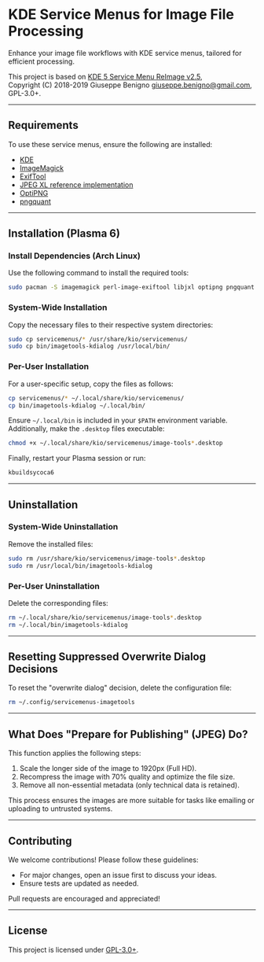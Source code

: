 # KDE Service Menus for Image File Processing

Enhance your image file workflows with KDE service menus, tailored for efficient processing.

This project is based on [KDE 5 Service Menu ReImage v2.5](https://www.egregorion.net/),  
Copyright (C) 2018-2019 Giuseppe Benigno <giuseppe.benigno@gmail.com>, GPL-3.0+.

---

## Requirements

To use these service menus, ensure the following are installed:

- [KDE](https://www.kde.org/)  
- [ImageMagick](https://imagemagick.org/index.php)  
- [ExifTool](https://exiftool.org/)  
- [JPEG XL reference implementation](https://github.com/libjxl/libjxl)  
- [OptiPNG](http://optipng.sourceforge.net/)  
- [pngquant](https://pngquant.org/)  

---

## Installation (Plasma 6)

### Install Dependencies (Arch Linux)

Use the following command to install the required tools:

```bash
sudo pacman -S imagemagick perl-image-exiftool libjxl optipng pngquant qt6-tools
```

### System-Wide Installation

Copy the necessary files to their respective system directories:

```bash
sudo cp servicemenus/* /usr/share/kio/servicemenus/
sudo cp bin/imagetools-kdialog /usr/local/bin/
```

### Per-User Installation

For a user-specific setup, copy the files as follows:

```bash
cp servicemenus/* ~/.local/share/kio/servicemenus/
cp bin/imagetools-kdialog ~/.local/bin/
```

Ensure `~/.local/bin` is included in your `$PATH` environment variable.  
Additionally, make the `.desktop` files executable:

```bash
chmod +x ~/.local/share/kio/servicemenus/image-tools*.desktop
```

Finally, restart your Plasma session or run:

```bash
kbuildsycoca6
```

---

## Uninstallation

### System-Wide Uninstallation

Remove the installed files:

```bash
sudo rm /usr/share/kio/servicemenus/image-tools*.desktop
sudo rm /usr/local/bin/imagetools-kdialog
```

### Per-User Uninstallation

Delete the corresponding files:

```bash
rm ~/.local/share/kio/servicemenus/image-tools*.desktop
rm ~/.local/bin/imagetools-kdialog
```

---

## Resetting Suppressed Overwrite Dialog Decisions

To reset the "overwrite dialog" decision, delete the configuration file:

```bash
rm ~/.config/servicemenus-imagetools
```

---

## What Does "Prepare for Publishing" (JPEG) Do?

This function applies the following steps:

1. Scale the longer side of the image to 1920px (Full HD).
2. Recompress the image with 70% quality and optimize the file size.
3. Remove all non-essential metadata (only technical data is retained).

This process ensures the images are more suitable for tasks like emailing or uploading to untrusted systems.

---

## Contributing

We welcome contributions! Please follow these guidelines:

- For major changes, open an issue first to discuss your ideas.
- Ensure tests are updated as needed.

Pull requests are encouraged and appreciated!

---

## License

This project is licensed under [GPL-3.0+](https://www.gnu.org/licenses/gpl-3.0.html).
